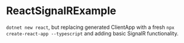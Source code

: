 # ReactSignalRExample

`dotnet new react`, but replacing generated ClientApp with a fresh `npx create-react-app --typescript` and adding basic SignalR functionality.
